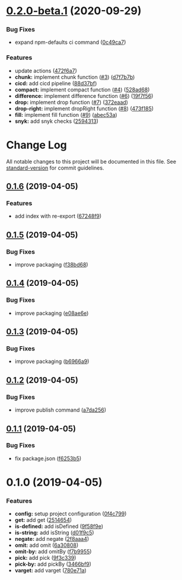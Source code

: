 # [0.2.0-beta.1](https://github.com/Zefiros-Software/axioms/compare/v0.1.6...v0.2.0-beta.1) (2020-09-29)


### Bug Fixes

* expand npm-defaults ci command ([0c49ca7](https://github.com/Zefiros-Software/axioms/commit/0c49ca77d67301efb765af1097a18b4a5b60aba4))


### Features

* update actions ([472f6a7](https://github.com/Zefiros-Software/axioms/commit/472f6a752d194ac5502eb14db225ced729e57a8c))
* **chunk:** implement chunk function ([#3](https://github.com/Zefiros-Software/axioms/issues/3)) ([d7f7b7b](https://github.com/Zefiros-Software/axioms/commit/d7f7b7b6bd47356ec1a1ba7421707fdf649ed0fd))
* **cicd:** add cicd pipeline ([88d37bf](https://github.com/Zefiros-Software/axioms/commit/88d37bf5285f1fdab3710fda59acd128fa09b0d4))
* **compact:** implement compact function ([#4](https://github.com/Zefiros-Software/axioms/issues/4)) ([528ad68](https://github.com/Zefiros-Software/axioms/commit/528ad68cf9f99d552a5a287f8d9cf1d4372b58fd))
* **difference:** implement difference function ([#6](https://github.com/Zefiros-Software/axioms/issues/6)) ([19f7f56](https://github.com/Zefiros-Software/axioms/commit/19f7f561eae3dbc395d1038dddeab1485c109fad))
* **drop:** implement drop function ([#7](https://github.com/Zefiros-Software/axioms/issues/7)) ([372eaad](https://github.com/Zefiros-Software/axioms/commit/372eaadd81c70cbde0bc60ac9856404657ce6a5d))
* **drop-right:** implement dropRight function ([#8](https://github.com/Zefiros-Software/axioms/issues/8)) ([473f185](https://github.com/Zefiros-Software/axioms/commit/473f18513e463f5c634384068a600f2a54e6e267))
* **fill:** implement fill function ([#9](https://github.com/Zefiros-Software/axioms/issues/9)) ([abec53a](https://github.com/Zefiros-Software/axioms/commit/abec53af6a7889ce36ace3930ceab6d54afcf88e))
* **snyk:** add snyk checks ([2594313](https://github.com/Zefiros-Software/axioms/commit/2594313df201b559c61eafd5eac6646c560cab48))

# Change Log

All notable changes to this project will be documented in this file. See [standard-version](https://github.com/conventional-changelog/standard-version) for commit guidelines.

## [0.1.6](https://github.com/Zefiros-Software/axioms/compare/v0.1.5...v0.1.6) (2019-04-05)


### Features

* add index with re-export ([67248f9](https://github.com/Zefiros-Software/axioms/commit/67248f9))



## [0.1.5](https://github.com/Zefiros-Software/axioms/compare/v0.1.4...v0.1.5) (2019-04-05)


### Bug Fixes

* improve packaging ([f38bd68](https://github.com/Zefiros-Software/axioms/commit/f38bd68))



## [0.1.4](https://github.com/Zefiros-Software/axioms/compare/v0.1.3...v0.1.4) (2019-04-05)


### Bug Fixes

* improve packaging ([e08ae6e](https://github.com/Zefiros-Software/axioms/commit/e08ae6e))



## [0.1.3](https://github.com/Zefiros-Software/axioms/compare/v0.1.2...v0.1.3) (2019-04-05)


### Bug Fixes

* improve packaging ([b6966a9](https://github.com/Zefiros-Software/axioms/commit/b6966a9))



## [0.1.2](https://github.com/Zefiros-Software/axioms/compare/v0.1.1...v0.1.2) (2019-04-05)


### Bug Fixes

* improve publish command ([a7da256](https://github.com/Zefiros-Software/axioms/commit/a7da256))



## [0.1.1](https://github.com/Zefiros-Software/axioms/compare/v0.1.0...v0.1.1) (2019-04-05)


### Bug Fixes

* fix package.json ([f6253b5](https://github.com/Zefiros-Software/axioms/commit/f6253b5))



# 0.1.0 (2019-04-05)


### Features

* **config:** setup project configuration ([0f4c799](https://github.com/Zefiros-Software/axioms/commit/0f4c799))
* **get:** add get ([2514654](https://github.com/Zefiros-Software/axioms/commit/2514654))
* **is-defined:** add isDefined ([9f58f9e](https://github.com/Zefiros-Software/axioms/commit/9f58f9e))
* **is-string:** add isString ([d01f9c5](https://github.com/Zefiros-Software/axioms/commit/d01f9c5))
* **negate:** add negate ([2f8aaa4](https://github.com/Zefiros-Software/axioms/commit/2f8aaa4))
* **omit:** add omit ([6a30808](https://github.com/Zefiros-Software/axioms/commit/6a30808))
* **omit-by:** add omitBy ([f7b9955](https://github.com/Zefiros-Software/axioms/commit/f7b9955))
* **pick:** add pick ([9f3c339](https://github.com/Zefiros-Software/axioms/commit/9f3c339))
* **pick-by:** add pickBy ([3466bf9](https://github.com/Zefiros-Software/axioms/commit/3466bf9))
* **varget:** add varget ([780e71a](https://github.com/Zefiros-Software/axioms/commit/780e71a))

